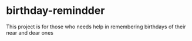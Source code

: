# birthday-remindder
This project is for those who needs help in remembering birthdays of their near and dear ones
